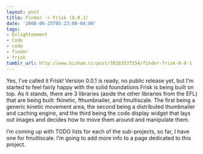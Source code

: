 ```yaml
---
layout: post
title: Finder -> Frisk (0.0.1)
date: '2008-06-25T05:23:00-04:00'
tags:
- Enlightenment
- Code
- code
- finder
- frisk
tumblr_url: http://www.hisham.cc/post/30203537554/finder-frisk-0-0-1
---
```

Yes, I’ve called it Frisk! Version 0.0.1 is ready, no public release yet, but I’m started to feel fairly happy with the solid foundations Frisk is being built on top. As it stands, there are 3 libraries (aside the other libraries from the EFL) that are being built: fkinetic, fthumbnailer, and fmultiscale. The first being a generic kinetic movement area, the second being a distributed thumbnailer and caching engine, and the third being the code display widget that lays out images and decides how to move them around and manipulate them. 

I’m coming up with TODO lists for each of the sub-projects, so far, I have one for fmultiscale. I’m going to add more info to a page dedicated to this project.
